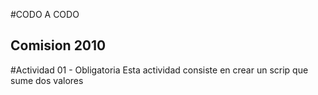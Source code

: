 #CODO A CODO
## Comision 2010
#Actividad 01 - Obligatoria
Esta actividad consiste en crear un scrip que sume dos valores